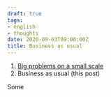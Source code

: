 ```yaml
---
draft: true
tags:
- english
- thoughts
date: 2020-09-03T09:00:00Z
title: Business as usual
---
```


1. [Big problems on a small scale](/2020/small-forms/)
2. Business as usual (this post)

Some
